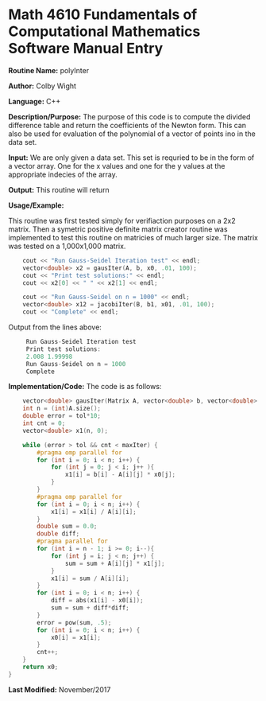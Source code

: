 # Math 4610 Fundamentals of Computational Mathematics Software Manual Entry

**Routine Name:**  polyInter

**Author:** Colby Wight

**Language:** C++

**Description/Purpose:**  The purpose of this code is to compute the divided difference table and return the coefficients of the Newton form. This can also be used for evaluation of the polynomial of a vector of points ino in the data set.

**Input:** We are only given a data set. This set is requried to be in the form of a vector array. One for the x values and one for the y values at the appropriate indecies of the array.

**Output:** This routine will return 

**Usage/Example:**

This routine was first tested simply for verifiaction purposes on a 2x2 matrix. Then a symetric positive definite matrix creator routine was implemented to test this routine on matricies of much larger size. The matrix was tested on a 1,000x1,000 matrix.

```C++
    cout << "Run Gauss-Seidel Iteration test" << endl;
    vector<double> x2 = gausIter(A, b, x0, .01, 100);
    cout << "Print test solutions:" << endl;
    cout << x2[0] << " " << x2[1] << endl;

    cout << "Run Gauss-Seidel on n = 1000" << endl;
    vector<double> x12 = jacobiIter(B, b1, x01, .01, 100);
    cout << "Complete" << endl;
```

Output from the lines above:

```C++
     Run Gauss-Seidel Iteration test
     Print test solutions:
     2.008 1.99998
     Run Gauss-Seidel on n = 1000
     Complete
```

**Implementation/Code:** The code is as follows:
```C++
    vector<double> gausIter(Matrix A, vector<double> b, vector<double> x0, double tol, int maxIter) {
    int n = (int)A.size();
    double error = tol*10;
    int cnt = 0;
    vector<double> x1(n, 0);

    while (error > tol && cnt < maxIter) {
        #pragma omp parallel for
        for (int i = 0; i < n; i++) {
            for (int j = 0; j < i; j++ ){
                x1[i] = b[i] - A[i][j] * x0[j];
            }
        }
        #pragma omp parallel for
        for (int i = 0; i < n; i++) {
            x1[i] = x1[i] / A[i][i];
        }
        double sum = 0.0;
        double diff;
        #pragma parallel for
        for (int i = n - 1; i >= 0; i--){
            for (int j = i; j < n; j++) {
                sum = sum + A[i][j] * x1[j];
            }
            x1[i] = sum / A[i][i];
        }
        for (int i = 0; i < n; i++) {
            diff = abs(x1[i] - x0[i]);
            sum = sum + diff*diff;
        }
        error = pow(sum, .5);
        for (int i = 0; i < n; i++) {
            x0[i] = x1[i];
        }
        cnt++;
    }
    return x0;
}
```
**Last Modified:** November/2017
